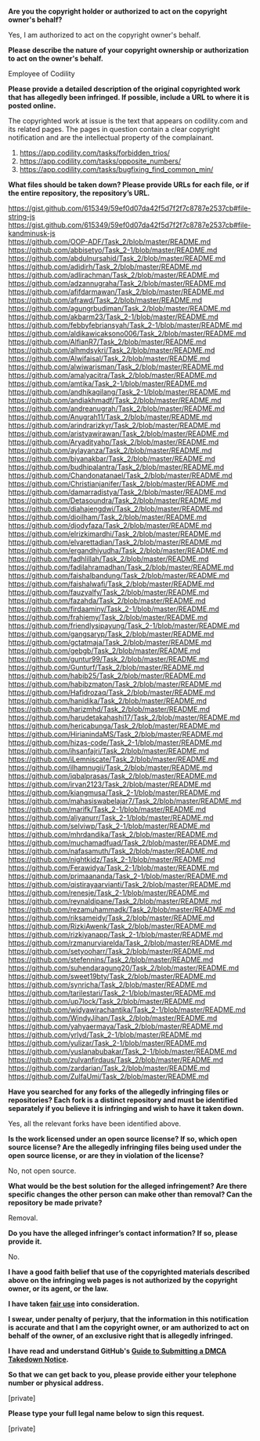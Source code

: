 **Are you the copyright holder or authorized to act on the copyright owner's behalf?**

Yes, I am authorized to act on the copyright owner's behalf.

**Please describe the nature of your copyright ownership or authorization to act on the owner's behalf.**

Employee of Codility

**Please provide a detailed description of the original copyrighted work that has allegedly been infringed. If possible, include a URL to where it is posted online.**

The copyrighted work at issue is the text that appears on codility.com and its related pages. The pages in question contain a clear copyright notification and are the intellectual property of the complainant.  
1) https://app.codility.com/tasks/forbidden_trios/  
2) https://app.codility.com/tasks/opposite_numbers/  
3) https://app.codility.com/tasks/bugfixing_find_common_min/

**What files should be taken down? Please provide URLs for each file, or if the entire repository, the repository’s URL.**

https://gist.github.com/615349/59ef0d07da42f5d7f2f7c8787e2537cb#file-string-js  
https://gist.github.com/615349/59ef0d07da42f5d7f2f7c8787e2537cb#file-kandminusk-js  
https://github.com/OOP-ADF/Task_2/blob/master/README.md  
https://github.com/abbisetyo/Task_2-1/blob/master/README.md  
https://github.com/abdulnursahid/Task_2/blob/master/README.md  
https://github.com/adidirh/Task_2/blob/master/README.md  
https://github.com/adlirachman/Task_2/blob/master/README.md  
https://github.com/adzannugraha/Task_2/blob/master/README.md  
https://github.com/afifdarmawan/Task_2/blob/master/README.md  
https://github.com/afrawd/Task_2/blob/master/README.md  
https://github.com/agungrbudiman/Task_2/blob/master/README.md  
https://github.com/akbarm23/Task_2-1/blob/master/README.md  
https://github.com/febbyfebriansyah/Task_2-1/blob/master/README.md  
https://github.com/aldikawicaksono006/Task_2/blob/master/README.md  
https://github.com/AlfianR7/Task_2/blob/master/README.md  
https://github.com/alhmdsykri/Task_2/blob/master/README.md  
https://github.com/Alwifaisal/Task_2/blob/master/README.md  
https://github.com/alwiwarisman/Task_2/blob/master/README.md  
https://github.com/amalyacitra/Task_2/blob/master/README.md  
https://github.com/amtika/Task_2-1/blob/master/README.md  
https://github.com/andhikagilang/Task_2-1/blob/master/README.md  
https://github.com/andiakhmadf/Task_2/blob/master/README.md  
https://github.com/andreanugrah/Task_2/blob/master/README.md  
https://github.com/Anugrah11/Task_2/blob/master/README.md  
https://github.com/arindrarizkyr/Task_2/blob/master/README.md  
https://github.com/aristyawirawan/Task_2/blob/master/README.md  
https://github.com/Aryadityahp/Task_2/blob/master/README.md  
https://github.com/aylayanza/Task_2/blob/master/README.md  
https://github.com/biyanakbar/Task_2/blob/master/README.md  
https://github.com/budhipalantra/Task_2/blob/master/README.md  
https://github.com/Chandonatanael/Task_2/blob/master/README.md  
https://github.com/Christianjanifer/Task_2/blob/master/README.md  
https://github.com/damarradistya/Task_2/blob/master/README.md  
https://github.com/Detasoundra/Task_2/blob/master/README.md  
https://github.com/diahajengdwi/Task_2/blob/master/README.md  
https://github.com/dioilham/Task_2/blob/master/README.md  
https://github.com/djodyfaza/Task_2/blob/master/README.md  
https://github.com/elrizkimardhi/Task_2/blob/master/README.md  
https://github.com/elvarettadian/Task_2/blob/master/README.md  
https://github.com/ergandhiyudha/Task_2/blob/master/README.md  
https://github.com/fadhlillah/Task_2/blob/master/README.md  
https://github.com/fadilahramadhan/Task_2/blob/master/README.md  
https://github.com/faishalbandung/Task_2/blob/master/README.md  
https://github.com/faishalwafi/Task_2/blob/master/README.md  
https://github.com/fauzyalfy/Task_2/blob/master/README.md  
https://github.com/fazahda/Task_2/blob/master/README.md  
https://github.com/firdaaminy/Task_2-1/blob/master/README.md  
https://github.com/frahiemy/Task_2/blob/master/README.md  
https://github.com/friendlysipayung/Task_2-1/blob/master/README.md  
https://github.com/gangsaryp/Task_2/blob/master/README.md  
https://github.com/gctatmaja/Task_2/blob/master/README.md  
https://github.com/gebgb/Task_2/blob/master/README.md  
https://github.com/guntur99/Task_2/blob/master/README.md  
https://github.com/Gunturf/Task_2/blob/master/README.md  
https://github.com/habib25/Task_2/blob/master/README.md  
https://github.com/habibzmaton/Task_2/blob/master/README.md  
https://github.com/Hafidrozaq/Task_2/blob/master/README.md  
https://github.com/hanidika/Task_2/blob/master/README.md  
https://github.com/harizmhd/Task_2/blob/master/README.md  
https://github.com/harudetakahashi17/Task_2/blob/master/README.md  
https://github.com/hericabunga/Task_2/blob/master/README.md  
https://github.com/HirianindaMS/Task_2/blob/master/README.md  
https://github.com/hizas-code/Task_2-1/blob/master/README.md  
https://github.com/ihsanfajri/Task_2/blob/master/README.md  
https://github.com/iLemniscate/Task_2/blob/master/README.md  
https://github.com/ilhamnugii/Task_2/blob/master/README.md  
https://github.com/iqbalprasas/Task_2/blob/master/README.md  
https://github.com/irvan2123/Task_2/blob/master/README.md  
https://github.com/kiangmusa/Task_2-1/blob/master/README.md  
https://github.com/mahasiswabelajar7/Task_2/blob/master/README.md  
https://github.com/marifk/Task_2-1/blob/master/README.md  
https://github.com/aliyanurr/Task_2-1/blob/master/README.md  
https://github.com/selviwp/Task_2-1/blob/master/README.md  
https://github.com/mhrdandika/Task_2/blob/master/README.md  
https://github.com/muchamadfuad/Task_2/blob/master/README.md  
https://github.com/nafasamuth/Task_2/blob/master/README.md  
https://github.com/nightkidz/Task_2-1/blob/master/README.md  
https://github.com/Ferawidya/Task_2-1/blob/master/README.md  
https://github.com/primaananda/Task_2-1/blob/master/README.md  
https://github.com/qistirayaarvianti/Task_2/blob/master/README.md  
https://github.com/renesje/Task_2-1/blob/master/README.md  
https://github.com/reynaldipane/Task_2/blob/master/README.md  
https://github.com/rezamuhammadk/Task_2/blob/master/README.md  
https://github.com/riksameidy/Task_2/blob/master/README.md  
https://github.com/RizkiAwenk/Task_2/blob/master/README.md  
https://github.com/rizkiyanapp/Task_2-1/blob/master/README.md  
https://github.com/rzmanurviarelda/Task_2/blob/master/README.md  
https://github.com/setyooharr/Task_2/blob/master/README.md  
https://github.com/stefennins/Task_2/blob/master/README.md  
https://github.com/suhendaragung20/Task_2/blob/master/README.md  
https://github.com/sweet19bty/Task_2/blob/master/README.md  
https://github.com/synricha/Task_2/blob/master/README.md  
https://github.com/tarilestari/Task_2-1/blob/master/README.md  
https://github.com/up7lock/Task_2/blob/master/README.md  
https://github.com/widyawirachantika/Task_2-1/blob/master/README.md  
https://github.com/WindyJihan/Task_2/blob/master/README.md  
https://github.com/yahyaermaya/Task_2/blob/master/README.md  
https://github.com/yrlyd/Task_2-1/blob/master/README.md  
https://github.com/yulizar/Task_2-1/blob/master/README.md  
https://github.com/yuslanabubakar/Task_2-1/blob/master/README.md  
https://github.com/zulvanfirdaus/Task_2/blob/master/README.md  
https://github.com/zardarian/Task_2/blob/master/README.md  
https://github.com/ZulfaUmi/Task_2/blob/master/README.md  

**Have you searched for any forks of the allegedly infringing files or repositories? Each fork is a distinct repository and must be identified separately if you believe it is infringing and wish to have it taken down.**

Yes, all the relevant forks have been identified above.

**Is the work licensed under an open source license? If so, which open source license? Are the allegedly infringing files being used under the open source license, or are they in violation of the license?**

No, not open source.

**What would be the best solution for the alleged infringement? Are there specific changes the other person can make other than removal? Can the repository be made private?**

Removal.

**Do you have the alleged infringer’s contact information? If so, please provide it.**

No.

**I have a good faith belief that use of the copyrighted materials described above on the infringing web pages is not authorized by the copyright owner, or its agent, or the law.**

**I have taken <a href="https://www.lumendatabase.org/topics/22">fair use</a> into consideration.**

**I swear, under penalty of perjury, that the information in this notification is accurate and that I am the copyright owner, or am authorized to act on behalf of the owner, of an exclusive right that is allegedly infringed.**

**I have read and understand GitHub's <a href="https://docs.github.com/articles/guide-to-submitting-a-dmca-takedown-notice/">Guide to Submitting a DMCA Takedown Notice</a>.**

**So that we can get back to you, please provide either your telephone number or physical address.**

[private]

**Please type your full legal name below to sign this request.**

[private]
